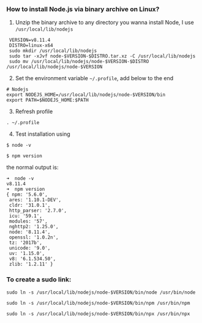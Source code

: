 ### How to install Node.js via binary archive on Linux?

1. Unzip the binary archive to any directory you wanna install Node, I use `/usr/local/lib/nodejs`

 ```
  VERSION=v8.11.4
  DISTRO=linux-x64
  sudo mkdir /usr/local/lib/nodejs
  sudo tar -xJvf node-$VERSION-$DISTRO.tar.xz -C /usr/local/lib/nodejs 
  sudo mv /usr/local/lib/nodejs/node-$VERSION-$DISTRO /usr/local/lib/nodejs/node-$VERSION
 ```

2. Set the environment variable `~/.profile`, add below to the end

 ```
 # Nodejs
 export NODEJS_HOME=/usr/local/lib/nodejs/node-$VERSION/bin
 export PATH=$NODEJS_HOME:$PATH
 ```
3. Refresh profile

```
. ~/.profile
```

4. Test installation using

 `$ node -v`
 
 `$ npm version`

 the normal output is:

 ```
 ➜  node -v
v8.11.4
➜  npm version
{ npm: '5.6.0',
  ares: '1.10.1-DEV',
  cldr: '31.0.1',
  http_parser: '2.7.0',
  icu: '59.1',
  modules: '57',
  nghttp2: '1.25.0',
  node: '8.11.4',
  openssl: '1.0.2n',
  tz: '2017b',
  unicode: '9.0',
  uv: '1.15.0',
  v8: '6.1.534.50',
  zlib: '1.2.11' }

 ```
### To create a **sudo** link:

```
sudo ln -s /usr/local/lib/nodejs/node-$VERSION/bin/node /usr/bin/node

sudo ln -s /usr/local/lib/nodejs/node-$VERSION/bin/npm /usr/bin/npm

sudo ln -s /usr/local/lib/nodejs/node-$VERSION/bin/npx /usr/bin/npx
````